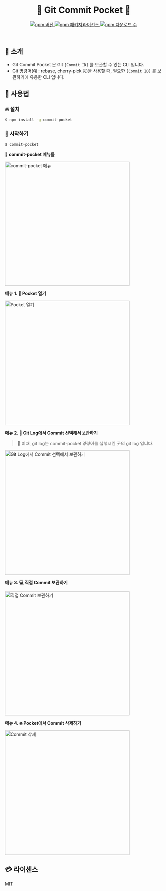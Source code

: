 <h1 align="center">
  <br>
  🎁 Git Commit Pocket 🎁
  <br>
</h1>

<p align="center">
    <a href="http://npm.im/commit-pocket" target="_blank">
      <img src="https://img.shields.io/npm/v/commit-pocket.svg" alt="npm 버전" />
    </a>
    <a href="http://npm.im/commit-pocket" target="_blank">
      <img src="https://img.shields.io/npm/l/commit-pocket.svg" alt="npm 패키지 라이선스" />
    </a>
    <a href="http://npm.im/commit-pocket" target="_blank">
      <img src="https://img.shields.io/npm/dm/commit-pocket.svg" alt="npm 다운로드 수" />
    </a>
</p>


<br />

## 🚀 소개
- Git Commit Pocket 은 Git `[Commit ID]` 를 보관할 수 있는 CLI 입니다.
- Git 명령어(예 : rebase, cherry-pick 등)을 사용할 때, 필요한 `[Commit ID]` 를 보관하기에 유용한 CLI 입니다.

## 🚀 사용법
### 🔥 설치

```bash
$ npm install -g commit-pocket
```

### 🤹 시작하기

```bash
$ commit-pocket
```

**🎒 commit-pocket 메뉴들**

<img width="400" alt="commit-pocket 메뉴" src="https://user-images.githubusercontent.com/60481383/127042190-a095a184-f8cb-4393-8fd1-4dc7278d0752.png">


**메뉴 1. 🎁 Pocket 열기**

<img width="400" alt="Pocket 열기" src="https://user-images.githubusercontent.com/60481383/127047546-b9405663-a140-4ee8-bdcf-78b8cbe7ff46.gif">

**메뉴 2. 🎯 Git Log에서 Commit 선택해서 보관하기**
> 📌 이때, git log는 commit-pocket 명령어를 실행시킨 곳의 git log 입니다.

<img width="400" alt="Git Log에서 Commit 선택해서 보관하기" src="https://user-images.githubusercontent.com/60481383/127048463-8c400e1c-8ea6-44da-98d7-81f7878394b4.gif">

**메뉴 3. 💻 직접 Commit 보관하기**

<img width="400" alt="직접 Commit 보관하기" src="https://user-images.githubusercontent.com/60481383/127048822-c7ec74f4-66cc-4e66-a32a-ccdd7f4297f2.gif">

**메뉴 4. 🔥 Pocket에서 Commit 삭제하기**

<img width="400" alt="Commit 삭제" src="https://user-images.githubusercontent.com/60481383/127049289-7ee5a826-6be7-449a-bdb8-8440a741d2a7.gif">


## 💳 라이센스

[MIT](LICENSE)
